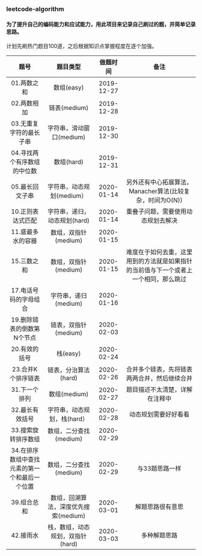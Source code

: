 ### leetcode-algorithm 

#### 为了提升自己的编码能力和应试能力，用此项目来记录自己刷过的题，并简单记录思路。  
计划先刷热门题目100道，之后根据知识点掌握程度在逐个加强。

|   题号   |  题目类型  |  做题时间  | 备注 |
|  :----: |   :----:  |  :----:   |:----:|
| 01.两数之和  | 数组(easy) | 2019-12-27  ||
| 02.两数相加  | 链表(medium) | 2019-12-28  ||
| 03.无重复字符的最长子串 | 字符串，滑动窗口(medium)|2019-12-30||
|04.寻找两个有序数组的中位数|数组(hard)|2019-12-31||
|05.最长回文子串|字符串，动态规划(medium）|2020-01-14|另外还有中心拓展算法，Manacher算法(比较复杂，时间为O(N))|
|10.正则表达式匹配|字符串，递归，动态规划(hard)|2020-01-14|重叠子问题，需要使用动态规划去解决|
|11.盛最多水的容器|数组，双指针(medium)|2020-01-15||
|15.三数之和|数组，双指针(medium)|2020-01-15|难度在于如何去重，这里用到的方法就是如果指针的当前值与下一个或者上一个相同，那么跳过|
|17.电话号码的字母组合|字符串，递归(medium)|2020-01-16||
|19.删除链表的倒数第N个节点|链表，双指针(medium)|2020-02-03||
|20.有效的括号|栈(easy)|2020-02-24||
|23.合并K个排序链表|链表，分治算法(hard)|2020-02-26|合并多个链表，先将链表两两合并，然后继续合并|
|31.下一个排列|数组(medium)|2020-02-27|题目描述不太清楚，详解在注释中|
|32.最长有效括号|字符串，动态规划，栈(hard）|2020-02-28|动态规划需要好好看看|
|33.搜索旋转排序数组|数组，二分查找(medium)|2020-02-29||
|34.在排序数组中查找元素的第一个和最后一个位置|数组，二分查找(medium)|2020-02-29|与33题思路一样|
|39.组合总和|数组，回溯算法，深度优先搜索(medium)|2020-03-01|解题思路很有意思|
|42.接雨水|栈，数组，动态规划，双指针(hard)|2020-03-03|多种解题思路|